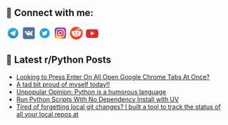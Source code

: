 ## 🔎 Connect with me:
[<img src="https://github.com/bullbesh/bullbesh/blob/main/images/Telegram.png" width="32" height="32" />](https://t.me/bullbesh)
[<img src="https://github.com/bullbesh/bullbesh/blob/main/images/VK.png" width="32" height="32" />](https://vk.com/bullbesh)
[<img src="https://github.com/bullbesh/bullbesh/blob/main/images/Twitter.png" width="32" height="32" />](https://twitter.com/bullbesh1)
[<img src="https://github.com/bullbesh/bullbesh/blob/main/images/Instagram.png" width="32" height="32" />](https://www.instagram.com/bullbesh)
[<img src="https://github.com/bullbesh/bullbesh/blob/main/images/Reddit.png" width="32" height="32" />](https://www.reddit.com/user/bullbesh)
[<img src="https://github.com/bullbesh/bullbesh/blob/main/images/YouTube.png" width="32" height="32" />](https://www.youtube.com/channel/UCtfjRs6uzgq5mfm8S06WTcg)

## 📕 Latest r/Python Posts
<!-- BLOG-POST-LIST:START -->
- [Looking to Press Enter On All Open Google Chrome Tabs At Once?](https://www.reddit.com/r/Python/comments/1lutl6h/looking_to_press_enter_on_all_open_google_chrome/)
- [A tad bit proud of myself today!!](https://www.reddit.com/r/Python/comments/1lupse7/a_tad_bit_proud_of_myself_today/)
- [Unpopular Opinion: Python is a humorous language](https://www.reddit.com/r/Python/comments/1lumxkq/unpopular_opinion_python_is_a_humorous_language/)
- [Run Python Scripts With No Dependency Install with UV](https://www.reddit.com/r/Python/comments/1lulh7u/run_python_scripts_with_no_dependency_install/)
- [Tired of forgetting local git changes? I built a tool to track the status of all your local repos at](https://www.reddit.com/r/Python/comments/1luiz8o/tired_of_forgetting_local_git_changes_i_built_a/)
<!-- BLOG-POST-LIST:END -->
